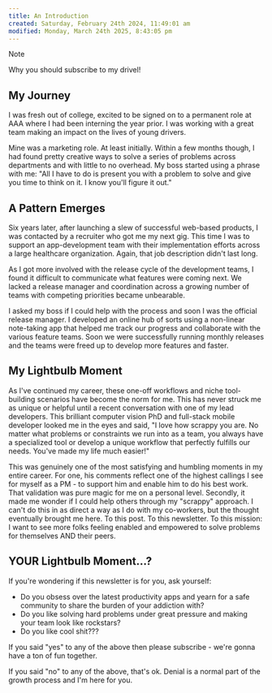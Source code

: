 ```yaml
---
title: An Introduction
created: Saturday, February 24th 2024, 11:49:01 am
modified: Monday, March 24th 2025, 8:43:05 pm
---
```


> [!NOTE] 
> Why you should subscribe to my drivel!

## My Journey

I was fresh out of college, excited to be signed on to a permanent role at AAA where I had been interning the year prior. I was working with a great team making an impact on the lives of young drivers.

Mine was a marketing role. At least initially. Within a few months though, I had found pretty creative ways to solve a series of problems across departments and with little to no overhead. My boss started using a phrase with me: "All I have to do is present you with a problem to solve and give you time to think on it. I know you'll figure it out."

## A Pattern Emerges

Six years later, after launching a slew of successful web-based products, I was contacted by a recruiter who got me my next gig. This time I was to support an app-development team with their implementation efforts across a large healthcare organization. Again, that job description didn't last long.

As I got more involved with the release cycle of the development teams, I found it difficult to communicate what features were coming next. We lacked a release manager and coordination across a growing number of teams with competing priorities became unbearable.

I asked my boss if I could help with the process and soon I was the official release manager. I developed an online hub of sorts using a non-linear note-taking app that helped me track our progress and collaborate with the various feature teams. Soon we were successfully running monthly releases and the teams were freed up to develop more features and faster.

## My Lightbulb Moment

As I've continued my career, these one-off workflows and niche tool-building scenarios have become the norm for me. This has never struck me as unique or helpful until a recent conversation with one of my lead developers. This brilliant computer vision PhD and full-stack mobile developer looked me in the eyes and said, "I love how scrappy you are. No matter what problems or constraints we run into as a team, you always have a specialized tool or develop a unique workflow that perfectly fulfills our needs. You've made my life much easier!"

This was genuinely one of the most satisfying and humbling moments in my entire career. For one, his comments reflect one of the highest callings I see for myself as a PM - to support him and enable him to do his best work. That validation was pure magic for me on a personal level. Secondly, it made me wonder if I could help others through my "scrappy" approach. I can't do this in as direct a way as I do with my co-workers, but the thought eventually brought me here. To this post. To this newsletter. To this mission: I want to see more folks feeling enabled and empowered to solve problems for themselves AND their peers.

## YOUR Lightbulb Moment...?

If you're wondering if this newsletter is for you, ask yourself:

* Do you obsess over the latest productivity apps and yearn for a safe community to share the burden of your addiction with?
* Do you like solving hard problems under great pressure and making your team look like rockstars?
* Do you like cool shit???

If you said "yes" to any of the above then please subscribe - we're gonna have a ton of fun together.

If you said "no" to any of the above, that's ok. Denial is a normal part of the growth process and I'm here for you.
